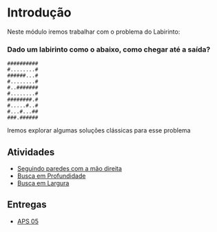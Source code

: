 # Introdução 

Neste módulo iremos trabalhar com o problema do Labirinto:

### Dado um labirinto como o abaixo, como chegar até a saída?

```
##########
#........#
######...#
#........#
#..#######
#........#
########.#
#.....#..#
#...#...##
###.######
```

Iremos explorar algumas soluções clássicas para esse problema

## Atividades

- [Seguindo paredes com a mão direita](seguir-paredes.md)
- [Busca em Profundidade](dfs.md)
- [Busca em Largura](bfs.md)

## Entregas

- [APS 05](aps.md)
